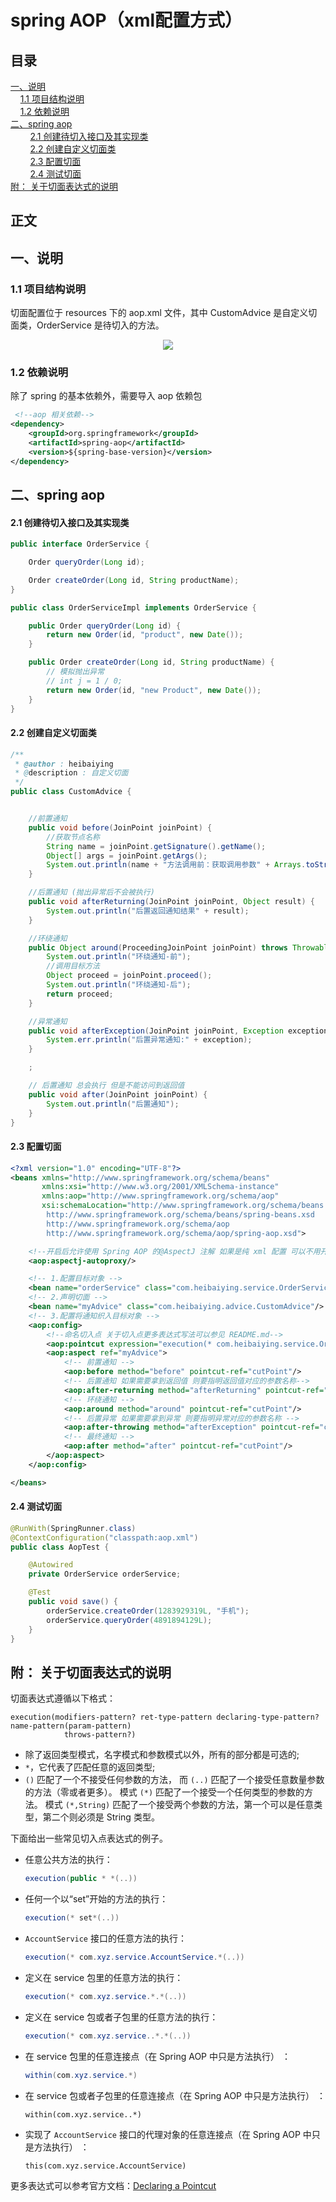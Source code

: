 # spring AOP（xml配置方式）

## 目录<br/>
<a href="#一说明">一、说明</a><br/>
&nbsp;&nbsp;&nbsp;&nbsp;<a href="#11-项目结构说明">1.1 项目结构说明</a><br/>
&nbsp;&nbsp;&nbsp;&nbsp;<a href="#12-依赖说明">1.2 依赖说明</a><br/>
<a href="#二spring-aop">二、spring aop</a><br/>
&nbsp;&nbsp;&nbsp;&nbsp;&nbsp;&nbsp;&nbsp;&nbsp;<a href="#21-创建待切入接口及其实现类">2.1 创建待切入接口及其实现类</a><br/>
&nbsp;&nbsp;&nbsp;&nbsp;&nbsp;&nbsp;&nbsp;&nbsp;<a href="#22-创建自定义切面类">2.2 创建自定义切面类</a><br/>
&nbsp;&nbsp;&nbsp;&nbsp;&nbsp;&nbsp;&nbsp;&nbsp;<a href="#23-配置切面">2.3 配置切面</a><br/>
&nbsp;&nbsp;&nbsp;&nbsp;&nbsp;&nbsp;&nbsp;&nbsp;<a href="#24-测试切面">2.4 测试切面</a><br/>
<a href="#附-关于切面表达式的说明">附： 关于切面表达式的说明</a><br/>
## 正文<br/>


## 一、说明

### 1.1 项目结构说明

切面配置位于 resources 下的 aop.xml 文件，其中 CustomAdvice 是自定义切面类，OrderService 是待切入的方法。

<div align="center"> <img src="https://github.com/heibaiying/spring-samples-for-all/blob/master/pictures/spring-aop.png"/> </div>



### 1.2 依赖说明

除了 spring 的基本依赖外，需要导入 aop 依赖包

```xml
 <!--aop 相关依赖-->
<dependency>
    <groupId>org.springframework</groupId>
    <artifactId>spring-aop</artifactId>
    <version>${spring-base-version}</version>
</dependency>
```



## 二、spring aop

#### 2.1 创建待切入接口及其实现类

```java
public interface OrderService {

    Order queryOrder(Long id);

    Order createOrder(Long id, String productName);
}
```

```java
public class OrderServiceImpl implements OrderService {

    public Order queryOrder(Long id) {
        return new Order(id, "product", new Date());
    }

    public Order createOrder(Long id, String productName) {
        // 模拟抛出异常
        // int j = 1 / 0;
        return new Order(id, "new Product", new Date());
    }
}

```

#### 2.2 创建自定义切面类

```java
/**
 * @author : heibaiying
 * @description : 自定义切面
 */
public class CustomAdvice {


    //前置通知
    public void before(JoinPoint joinPoint) {
        //获取节点名称
        String name = joinPoint.getSignature().getName();
        Object[] args = joinPoint.getArgs();
        System.out.println(name + "方法调用前：获取调用参数" + Arrays.toString(args));
    }

    //后置通知 (抛出异常后不会被执行)
    public void afterReturning(JoinPoint joinPoint, Object result) {
        System.out.println("后置返回通知结果" + result);
    }

    //环绕通知
    public Object around(ProceedingJoinPoint joinPoint) throws Throwable {
        System.out.println("环绕通知-前");
        //调用目标方法
        Object proceed = joinPoint.proceed();
        System.out.println("环绕通知-后");
        return proceed;
    }

    //异常通知
    public void afterException(JoinPoint joinPoint, Exception exception) {
        System.err.println("后置异常通知:" + exception);
    }

    ;

    // 后置通知 总会执行 但是不能访问到返回值
    public void after(JoinPoint joinPoint) {
        System.out.println("后置通知");
    }
}

```

#### 2.3 配置切面

```xml
<?xml version="1.0" encoding="UTF-8"?>
<beans xmlns="http://www.springframework.org/schema/beans"
       xmlns:xsi="http://www.w3.org/2001/XMLSchema-instance"
       xmlns:aop="http://www.springframework.org/schema/aop"
       xsi:schemaLocation="http://www.springframework.org/schema/beans
        http://www.springframework.org/schema/beans/spring-beans.xsd
        http://www.springframework.org/schema/aop
        http://www.springframework.org/schema/aop/spring-aop.xsd">

    <!--开启后允许使用 Spring AOP 的@AspectJ 注解 如果是纯 xml 配置 可以不用开启这个声明-->
    <aop:aspectj-autoproxy/>

    <!-- 1.配置目标对象 -->
    <bean name="orderService" class="com.heibaiying.service.OrderServiceImpl"/>
    <!-- 2.声明切面 -->
    <bean name="myAdvice" class="com.heibaiying.advice.CustomAdvice"/>
    <!-- 3.配置将通知织入目标对象 -->
    <aop:config>
        <!--命名切入点 关于切入点更多表达式写法可以参见 README.md-->
        <aop:pointcut expression="execution(* com.heibaiying.service.OrderService.*(..))" id="cutPoint"/>
        <aop:aspect ref="myAdvice">
            <!-- 前置通知 -->
            <aop:before method="before" pointcut-ref="cutPoint"/>
            <!-- 后置通知 如果需要拿到返回值 则要指明返回值对应的参数名称-->
            <aop:after-returning method="afterReturning" pointcut-ref="cutPoint" returning="result"/>
            <!-- 环绕通知 -->
            <aop:around method="around" pointcut-ref="cutPoint"/>
            <!-- 后置异常 如果需要拿到异常 则要指明异常对应的参数名称 -->
            <aop:after-throwing method="afterException" pointcut-ref="cutPoint" throwing="exception"/>
            <!-- 最终通知 -->
            <aop:after method="after" pointcut-ref="cutPoint"/>
        </aop:aspect>
    </aop:config>

</beans>
```

#### 2.4 测试切面

```java
@RunWith(SpringRunner.class)
@ContextConfiguration("classpath:aop.xml")
public class AopTest {

    @Autowired
    private OrderService orderService;

    @Test
    public void save() {
        orderService.createOrder(1283929319L, "手机");
        orderService.queryOrder(4891894129L);
    }
}
```



## 附： 关于切面表达式的说明

切面表达式遵循以下格式：

```shell
execution(modifiers-pattern? ret-type-pattern declaring-type-pattern?name-pattern(param-pattern)
            throws-pattern?)
```

- 除了返回类型模式，名字模式和参数模式以外，所有的部分都是可选的;
-  `*`，它代表了匹配任意的返回类型; 
- `()` 匹配了一个不接受任何参数的方法， 而 `(..)` 匹配了一个接受任意数量参数的方法（零或者更多）。 模式 `(*)` 匹配了一个接受一个任何类型的参数的方法。 模式 `(*,String)` 匹配了一个接受两个参数的方法，第一个可以是任意类型，第二个则必须是 String 类型。

下面给出一些常见切入点表达式的例子。

- 任意公共方法的执行：

  ```java
  execution(public * *(..))
  ```

- 任何一个以“set”开始的方法的执行：

  ```java
  execution(* set*(..))
  ```

- `AccountService` 接口的任意方法的执行：

  ```java
  execution(* com.xyz.service.AccountService.*(..))
  ```

- 定义在 service 包里的任意方法的执行：

  ```java
  execution(* com.xyz.service.*.*(..))
  ```

- 定义在 service 包或者子包里的任意方法的执行：

  ```java
  execution(* com.xyz.service..*.*(..))
  ```

- 在 service 包里的任意连接点（在 Spring AOP 中只是方法执行） ：

  ```java
  within(com.xyz.service.*)
  ```

- 在 service 包或者子包里的任意连接点（在 Spring AOP 中只是方法执行） ：

  ```
  within(com.xyz.service..*)
  ```

- 实现了 `AccountService` 接口的代理对象的任意连接点（在 Spring AOP 中只是方法执行） ：

  ```
  this(com.xyz.service.AccountService)
  ```

更多表达式可以参考官方文档：[Declaring a Pointcut](https://docs.spring.io/spring/docs/5.1.3.RELEASE/spring-framework-reference/core.html#aop-pointcuts)
